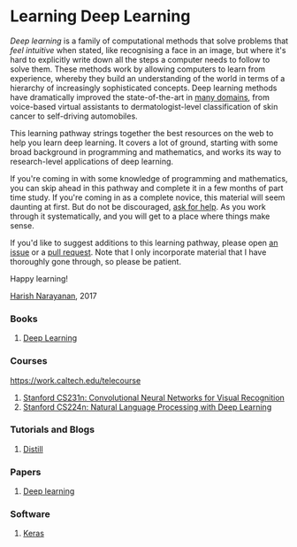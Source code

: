 # Learning Deep Learning

*Deep learning* is a family of computational methods that solve problems
that *feel intuitive* when stated, like recognising a face in an
image, but where it's hard to explicitly write down all the steps a
computer needs to follow to solve them. These methods work by allowing
computers to learn from experience, whereby they build an
understanding of the world in terms of a hierarchy of increasingly
sophisticated concepts. Deep learning methods have dramatically
improved the state-of-the-art in [many domains][applications], from
voice-based virtual assistants to dermatologist-level classification
of skin cancer to self-driving automobiles.

This learning pathway strings together the best resources on the
web to help you learn deep learning. It covers a lot of ground,
starting with some broad background in programming and mathematics,
and works its way to research-level applications of deep
learning.

If you're coming in with some knowledge of programming and
mathematics, you can skip ahead in this pathway and complete it in a
few months of part time study. If you're coming in as a complete
novice, this material will seem daunting at first. But do not be
discouraged, [ask for help][discussions]. As you work through it
systematically, and you will get to a place where things make sense.

If you'd like to suggest additions to this learning pathway,
please open [an issue][gh-issue] or a [pull request][gh-pr]. Note that
I only incorporate material that I have thoroughly gone through, so
please be patient.

Happy learning!

[Harish Narayanan][personal-website], 2017

### Books

1. [Deep Learning](http://www.deeplearningbook.org)

### Courses

https://work.caltech.edu/telecourse

1. [Stanford CS231n: Convolutional Neural Networks for Visual Recognition](https://github.com/hnarayanan/CS231n)
2. [Stanford CS224n: Natural Language Processing with Deep Learning](https://github.com/hnarayanan/CS224n)

### Tutorials and Blogs

1. [Distill](http://distill.pub)

### Papers

1. [Deep learning](https://github.com/hnarayanan/CS231n/blob/master/papers/deep-review.pdf)

### Software

1. [Keras](https://keras.io)


[gh-issue]: https://github.com/hnarayanan/learning-deep-learning/issues
[gh-pr]: https://github.com/hnarayanan/learning-deep-learning/pulls
[personal-website]: https://harishnarayanan.org/
[applications]: https://todo
[discussions]: https://todo
